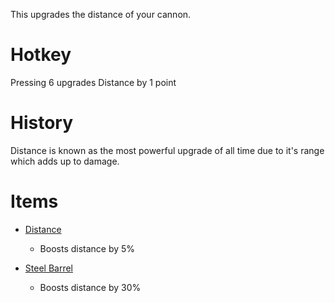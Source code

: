 This upgrades the distance of your cannon.

# Hotkey 
Pressing 6 upgrades Distance by 1 point

# History 
Distance is known as the most powerful upgrade of all time due to it's range which adds up to damage. 

# Items 
 + [Distance](/items/stats/distance.md) 
    + Boosts distance by 5%

 + [Steel Barrel](/items/cannon/steelbarrel.md) 
    + Boosts distance by 30%